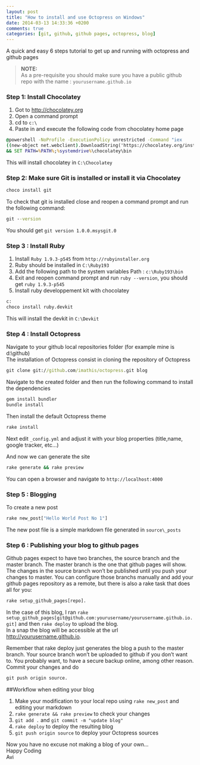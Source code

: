 ```yaml
---
layout: post
title: "How to install and use Octopress on Windows"
date: 2014-03-13 14:33:36 +0200
comments: true
categories: [git, github, github pages, octopress, blog]
---
```

A quick and easy 6 steps tutorial to get up and running with octopress and github pages

>**NOTE:**   
> As a pre-requisite you should make sure you have a public github repo with the name : `yourusername.github.io`

### Step 1: Install Chocolatey
1. Got to http://chocolatey.org
2. Open a command prompt
3. cd to `c:\`
4. Paste in and execute the following code from chocolatey home page
```bat Install Chocolatey
@powershell -NoProfile -ExecutionPolicy unrestricted -Command "iex 
((new-object net.webclient).DownloadString('https://chocolatey.org/install.ps1'))" 
&& SET PATH=%PATH%;%systemdrive%\chocolatey\bin
```

This will install chocolatey in `C:\Chocolatey`

### Step 2: Make sure Git is installed or install it via Chocolatey
```bat Install Git with Chocolatey
choco install git
```

To check that git is installed close and reopen a command prompt and run the following command:
```bat Check Git version
git --version
```

You should get `git version 1.0.0.msysgit.0`

### Step 3 : Install Ruby
1. Install `Ruby 1.9.3-p545` from `http://rubyinstaller.org`
2. Ruby should be installed in `C:\Ruby193`
3. Add the following path to the system variables Path : `c:\Ruby193\bin`
4. Exit and reopen command prompt and run `ruby --version`, you should get `ruby 1.9.3-p545`
5. Install ruby developpement kit with chocolatey

```bat Install Ruby Debkit with Chocolatey
c:
choco install ruby.devkit
```

This will install the devkit in `C:\Devkit`

### Step 4 : Install Octopress
Navigate to your github local repositories folder (for example mine is d:\github)   
The installation of Octopress consist in cloning the repository of Octopress
```bat Clone Octopress repository
git clone git://github.com/imathis/octopress.git blog
```

Navigate to the created folder and then run the following command to install the dependencies
```bat Install Octopress dependencies
gem install bundler
bundle install
```

Then install the default Octopress theme 
```bat Install Octopress default theme
rake install
```

Next edit `_config.yml` and adjust it with your blog properties (title,name, google tracker, etc...)

And now we can generate the site
```bat Generate and preview Octopress blog
rake generate && rake preview
```
You can open a browser and navigate to `http://localhost:4000`

### Step 5 : Blogging
To create a new post
```bat Create a new blog post
rake new_post["Hello World Post No 1"]
```
The new post file is a simple markdown file generated in `source\_posts`

### Step 6 : Publishing your blog to github pages
Github pages expect to have two branches, the source branch and the master branch. The master branch is the one that github pages will show. The changes in the source branch won’t be published until you push your changes to master. You can configure those branchs manually and add your github pages repository as a remote, but there is also a rake task that does all for you: 
```bat rake command for setting up github pages
rake setup_github_pages[repo].
```
In the case of this blog, I ran `rake setup_github_pages[git@github.com:yourusername/yourusername.github.io.git]` and then `rake deploy` to upload the blog.   
In a snap the blog will be accessible at the url http://yourusername.github.io.

Remember that rake deploy just generates the blog a push to the master branch. Your source branch won’t be uploaded to github if you don’t want to. You probably want, to have a secure backup online, among other reason. Commit your changes and do 
```bat pushing the sources
git push origin source.
```


##Workflow when editing your blog
1. Make your modification to your local repo using `rake new_post` and editing your markdown
2. `rake generate && rake preview` to check your changes
2. `git add .` and `git commit -m "update blog"`
3.  `rake deploy` to deploy the resulting blog
4. `git push origin source` to deploy your Octopress sources


Now you have no excuse not making a blog of your own...   
Happy Coding   
Avi